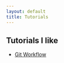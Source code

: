 ```yaml
---
layout: default
title: Tutorials
---
```

## Tutorials I like
- [Git Workflow](https://guides.github.com/introduction/flow/)
